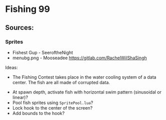 # Fishing 99

## Sources:
### Sprites
- Fishest Gup - SeeroftheNight
- menubg.png - Mooseadee https://gitlab.com/RachelWilShaSingh 

Ideas:
- The Fishing Contest takes place in the water cooling system of a data center. The fish are all made of corrupted data.

* At spawn depth, activate fish with horizontal swim pattern (sinusoidal or linear)?
* Pool fish sprites using `SpritePool.lua`?
* Lock hook to the center of the screen?
* Add bounds to the hook?
